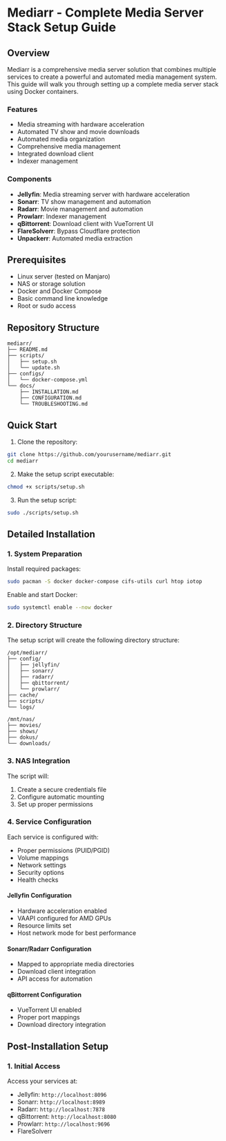 # Mediarr - Complete Media Server Stack Setup Guide

## Overview

Mediarr is a comprehensive media server solution that combines multiple services to create a powerful and automated media management system. This guide will walk you through setting up a complete media server stack using Docker containers.

### Features

- Media streaming with hardware acceleration
- Automated TV show and movie downloads
- Automated media organization
- Comprehensive media management
- Integrated download client
- Indexer management

### Components

- **Jellyfin**: Media streaming server with hardware acceleration
- **Sonarr**: TV show management and automation
- **Radarr**: Movie management and automation
- **Prowlarr**: Indexer management
- **qBittorrent**: Download client with VueTorrent UI
- **FlareSolverr**: Bypass Cloudflare protection
- **Unpackerr**: Automated media extraction

## Prerequisites

- Linux server (tested on Manjaro)
- NAS or storage solution
- Docker and Docker Compose
- Basic command line knowledge
- Root or sudo access

## Repository Structure

```
mediarr/
├── README.md
├── scripts/
│   ├── setup.sh
│   └── update.sh
├── configs/
│   └── docker-compose.yml
└── docs/
    ├── INSTALLATION.md
    ├── CONFIGURATION.md
    └── TROUBLESHOOTING.md
```

## Quick Start

1. Clone the repository:
```bash
git clone https://github.com/yourusername/mediarr.git
cd mediarr
```

2. Make the setup script executable:
```bash
chmod +x scripts/setup.sh
```

3. Run the setup script:
```bash
sudo ./scripts/setup.sh
```

## Detailed Installation

### 1. System Preparation

Install required packages:
```bash
sudo pacman -S docker docker-compose cifs-utils curl htop iotop
```

Enable and start Docker:
```bash
sudo systemctl enable --now docker
```

### 2. Directory Structure

The setup script will create the following directory structure:
```
/opt/mediarr/
├── config/
│   ├── jellyfin/
│   ├── sonarr/
│   ├── radarr/
│   ├── qbittorrent/
│   └── prowlarr/
├── cache/
├── scripts/
└── logs/

/mnt/nas/
├── movies/
├── shows/
├── dokus/
└── downloads/
```

### 3. NAS Integration

The script will:
1. Create a secure credentials file
2. Configure automatic mounting
3. Set up proper permissions

### 4. Service Configuration

Each service is configured with:
- Proper permissions (PUID/PGID)
- Volume mappings
- Network settings
- Security options
- Health checks

#### Jellyfin Configuration
- Hardware acceleration enabled
- VAAPI configured for AMD GPUs
- Resource limits set
- Host network mode for best performance

#### Sonarr/Radarr Configuration
- Mapped to appropriate media directories
- Download client integration
- API access for automation

#### qBittorrent Configuration
- VueTorrent UI enabled
- Proper port mappings
- Download directory integration

## Post-Installation Setup

### 1. Initial Access

Access your services at:
- Jellyfin: `http://localhost:8096`
- Sonarr: `http://localhost:8989`
- Radarr: `http://localhost:7878`
- qBittorrent: `http://localhost:8080`
- Prowlarr: `http://localhost:9696`
- FlareSolverr
